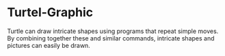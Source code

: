 # Turtel-Graphic
Turtle can draw intricate shapes using programs that repeat simple moves. By combining together these and similar commands, intricate shapes and pictures can easily be drawn.
